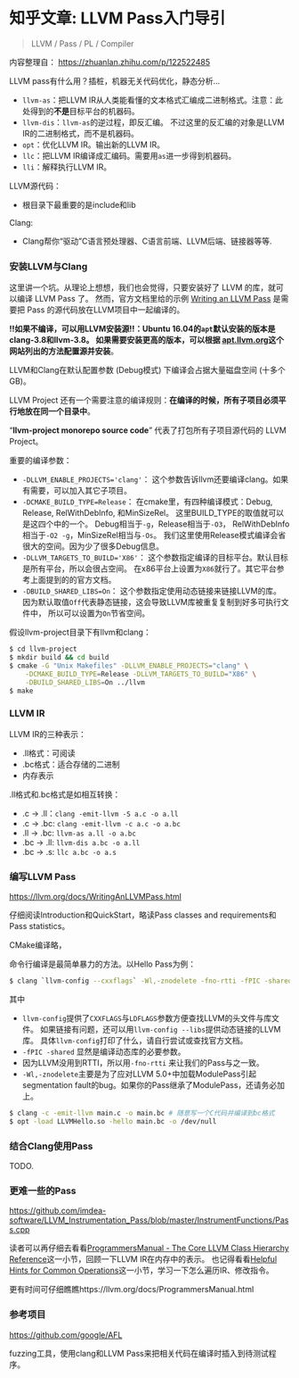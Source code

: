 # 知乎文章: LLVM Pass入门导引

> LLVM / Pass / PL / Compiler

内容整理自： https://zhuanlan.zhihu.com/p/122522485

LLVM pass有什么用？插桩，机器无关代码优化，静态分析...

- `llvm-as`：把LLVM IR从人类能看懂的文本格式汇编成二进制格式。注意：此处得到的**不是**目标平台的机器码。
- `llvm-dis`：`llvm-as`的逆过程，即反汇编。 不过这里的反汇编的对象是LLVM IR的二进制格式，而不是机器码。
- `opt`：优化LLVM IR。输出新的LLVM IR。
- `llc`：把LLVM IR编译成汇编码。需要用`as`进一步得到机器码。
- `lli`：解释执行LLVM IR。

LLVM源代码：

- 根目录下最重要的是include和lib

Clang:

- Clang帮你“驱动”C语言预处理器、C语言前端、LLVM后端、链接器等等.

### 安装LLVM与Clang

这里讲一个坑。从理论上想想，我们也会觉得，只要安装好了 LLVM 的库，就可以编译 LLVM Pass 了。 然而，官方文档里给的示例 [Writing an LLVM Pass](https://llvm.org/docs/WritingAnLLVMPass.html) 是需要把 Pass 的源代码放在LLVM项目中一起编译的。

**!!如果不编译，可以用LLVM安装源!!：**Ubuntu 16.04的`apt`默认安装的版本是clang-3.8和llvm-3.8。 如果需要安装更高的版本，可以根据 [apt.llvm.org](https://link.zhihu.com/?target=https%3A//apt.llvm.org/)这个网站列出的方法**配置源并安装**。

LLVM和Clang在默认配置参数 (Debug模式) 下编译会占据大量磁盘空间 (十多个GB)。

LLVM Project 还有一个需要注意的编译规则：**在编译的时候，所有子项目必须平行地放在同一个目录中**。

“**llvm-project monorepo source code**”  代表了打包所有子项目源代码的 LLVM Project。 

重要的编译参数：

- `-DLLVM_ENABLE_PROJECTS='clang'`： 这个参数告诉llvm还要编译clang。如果有需要，可以加入其它子项目。
- `-DCMAKE_BUILD_TYPE=Release`： 在cmake里，有四种编译模式：Debug, Release, RelWithDebInfo, 和MinSizeRel。 这里BUILD_TYPE的取值就可以是这四个中的一个。 Debug相当于`-g`，Release相当于`-O3`， RelWithDebInfo相当于`-O2 -g`，MinSizeRel相当与`-Os`。 我们这里使用Release模式编译会省很大的空间。因为少了很多Debug信息。
- `-DLLVM_TARGETS_TO_BUILD='X86'`： 这个参数指定编译的目标平台。默认目标是所有平台，所以会很占空间。 在x86平台上设置为`X86`就行了。其它平台参考上面提到的的官方文档。
- `-DBUILD_SHARED_LIBS=On`： 这个参数指定使用动态链接来链接LLVM的库。 因为默认取值`Off`代表静态链接，这会导致LLVM库被重复复制到好多可执行文件中， 所以可以设置为`On`节省空间。

假设llvm-project目录下有llvm和clang：

```bash
$ cd llvm-project
$ mkdir build && cd build
$ cmake -G "Unix Makefiles" -DLLVM_ENABLE_PROJECTS="clang" \
    -DCMAKE_BUILD_TYPE=Release -DLLVM_TARGETS_TO_BUILD="X86" \
    -DBUILD_SHARED_LIBS=On ../llvm
$ make
```

### LLVM IR

LLVM IR的三种表示：

- .ll格式：可阅读
- .bc格式：适合存储的二进制
- 内存表示

.ll格式和.bc格式是如相互转换：

- .c -> .ll：`clang -emit-llvm -S a.c -o a.ll`
- .c -> .bc: `clang -emit-llvm -c a.c -o a.bc`
- .ll -> .bc: `llvm-as a.ll -o a.bc`
- .bc -> .ll: `llvm-dis a.bc -o a.ll`
- .bc -> .s: `llc a.bc -o a.s`

### 编写LLVM Pass

https://llvm.org/docs/WritingAnLLVMPass.html

仔细阅读Introduction和QuickStart，略读Pass classes and requirements和Pass statistics。

CMake编译略，

命令行编译是最简单暴力的方法。以Hello Pass为例：

```bash
$ clang `llvm-config --cxxflags` -Wl,-znodelete -fno-rtti -fPIC -shared Hello.cpp -o LLVMHello.so `llvm-config --ldflags`
```

其中

- `llvm-config`提供了`CXXFLAGS`与`LDFLAGS`参数方便查找LLVM的头文件与库文件。 如果链接有问题，还可以用`llvm-config --libs`提供动态链接的LLVM库。 具体`llvm-config`打印了什么，请自行尝试或查找官方文档。
- `-fPIC -shared` 显然是编译动态库的必要参数。
- 因为LLVM没用到RTTI，所以用`-fno-rtti` 来让我们的Pass与之一致。
- `-Wl,-znodelete`主要是为了应对LLVM 5.0+中加载ModulePass引起segmentation fault的bug。如果你的Pass继承了ModulePass，还请务必加上。

```bash
$ clang -c -emit-llvm main.c -o main.bc # 随意写一个C代码并编译到bc格式
$ opt -load LLVMHello.so -hello main.bc -o /dev/null
```

### 结合Clang使用Pass

TODO.

### 更难一些的Pass

https://github.com/imdea-software/LLVM_Instrumentation_Pass/blob/master/InstrumentFunctions/Pass.cpp

读者可以再仔细去看看[ProgrammersManual - The Core LLVM Class Hierarchy Reference](https://llvm.org/docs/ProgrammersManual.html#the-core-llvm-class-hierarchy-reference)这一小节，回顾一下LLVM IR在内存中的表示。 也记得看看[Helpful Hints for Common Operations](https://llvm.org/docs/ProgrammersManual.html#helpful-hints-for-common-operations)这一小节，学习一下怎么遍历IR、修改指令。

更有时间可仔细瞧瞧https://llvm.org/docs/ProgrammersManual.html

### 参考项目

https://github.com/google/AFL

fuzzing工具，使用clang和LLVM Pass来把相关代码在编译时插入到待测试程序。